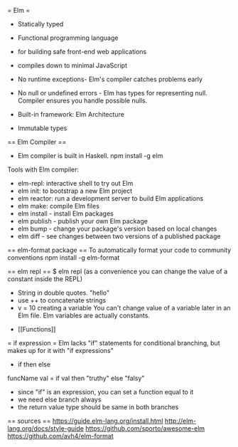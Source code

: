 = Elm =
- Statically typed
- Functional programming language
- for building safe front-end web applications
- compiles down to minimal JavaScript

- No runtime exceptions- Elm's compiler catches problems early
- No null or undefined errors - Elm has types for representing null. Compiler ensures you handle possible nulls.
- Built-in framework: Elm Architecture
- Immutable types

== Elm Compiler ==
- Elm compiler is built in Haskell.
npm install -g elm

Tools with Elm compiler:
- elm-repl: interactive shell to try out Elm
- elm init: to bootstrap a new Elm project
- elm reactor: run a development server to build Elm applications
- elm make: compile Elm files
- elm install - install Elm packages
- elm publish - publish your own Elm package
- elm bump - change your package's version based on local changes
- elm diff - see changes between two versions of a published package

== elm-format package ==
To automatically format your code to community conventions
npm install -g elm-format

== elm repl ==
$ elm repl
(as a convenience you can change the value of a constant inside the REPL)

- String in double quotes.
"hello"
- use ++ to concatenate strings
- v = 10
creating a variable
You can't change value of a variable later in an Elm file. Elm variables are actually constants.

* [[Functions]]


= if expression =
Elm lacks "if" statements for conditional branching, but makes up for it with "if expressions"
- if <boolean value> then <value when true> else <value when false>

funcName val = if val then "truthy" else "falsy"
- since "if" is an expression, you can set a function equal to it
- we need else branch always
- the return value type should be same in both branches


== sources ==
https://guide.elm-lang.org/install.html
http://elm-lang.org/docs/style-guide
https://github.com/sporto/awesome-elm
https://github.com/avh4/elm-format





